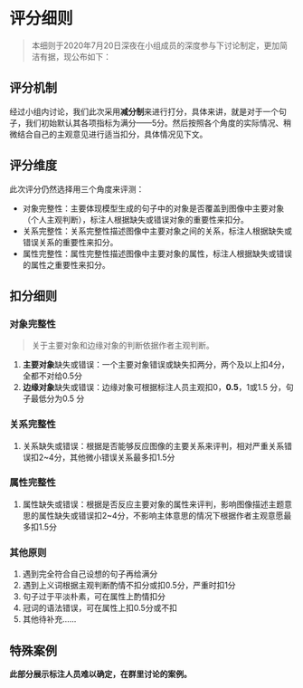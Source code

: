 # 评分细则

> 本细则于2020年7月20日深夜在小组成员的深度参与下讨论制定，更加简洁有据，现公布如下：

## 评分机制

经过小组内讨论，我们此次采用**减分制**来进行打分，具体来讲，就是对于一个句子，我们初始默认其各项指标为满分——5分。然后按照各个角度的实际情况、稍微结合自己的主观意见进行适当扣分，具体情况见下文。

## 评分维度

此次评分仍然选择用三个角度来评测：

* 对象完整性：主要体现模型生成的句子中的对象是否覆盖到图像中主要对象（个人主观判断），标注人根据缺失或错误对象的重要性来扣分。
* 关系完整性：关系完整性描述图像中主要对象之间的关系，标注人根据缺失或错误关系的重要性来扣分。
* 属性完整性：属性完整性描述图像中主要对象的属性，标注人根据缺失或错误的属性之重要性来扣分。

## 扣分细则

### 对象完整性

> 关于主要对象和边缘对象的判断依据作者主观判断。

1. **主要对象**缺失或错误：一个主要对象错误或缺失扣两分，两个及以上扣4分，全都不对给0.5分
2. **边缘对象**缺失或错误：边缘对象可根据标注人员主观扣0，**0.5**，1或1.5 分，句子最低分为0.5 分

### 关系完整性

1. 关系缺失或错误：根据是否能够反应图像的主要关系来评判，相对严重关系错误扣2~4分，其他微小错误关系最多扣1.5分

### 属性完整性

1. 属性缺失或错误：根据是否反应主要对象的属性来评判，影响图像描述主题意思的属性缺失或错误扣2~4分，不影响主体意思的情况下根据作者主观意愿最多扣1.5分

### 其他原则

1. 遇到完全符合自己设想的句子再给满分
2. 遇到上义词根据主观判断酌情不扣分或扣0.5分，严重时扣1分
3. 句子过于平淡朴素，可在属性上酌情扣分
4. 冠词的语法错误，可在属性上扣0.5分或不扣
5. 其他待补充......

## 特殊案例

**此部分展示标注人员难以确定，在群里讨论的案例。**


